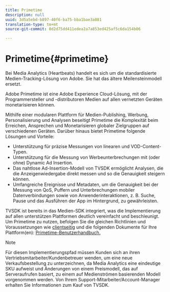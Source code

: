 ```yaml
---
title: Primetime
description: null
uuid: 3d5a5ebd-b897-40f6-ba75-bba1bae3a081
translation-type: tm+mt
source-git-commit: 0d2d75dd411edea2a7a853ed425af5c6da154b06

---
```



# Primetime{#primetime}

Bei Media Analytics (Heartbeats) handelt es sich um die standardisierte Medien-Tracking-Lösung von Adobe. Sie hat das ältere Meilensteinmodell ersetzt.

Adobe Primetime ist eine Adobe Experience Cloud-Lösung, mit der Programmersteller und -distributoren Medien auf allen vernetzten Geräten monetarisieren können.

Mithilfe einer modularen Plattform für Medien-Publishing, Werbung, Personalisierung und Analysen beseitigt Primetime die Komplexität beim Erreichen, Ansprechen und Monetarisieren globaler Zielgruppen auf verschiedenen Geräten. Darüber hinaus bietet Primetime folgende Lösungen und Vorteile:

* Unterstützung für präzise Messungen von linearen und VOD-Content-Typen.
* Unterstützung für die Messung von Werbeunterbrechungen mit (oder ohne) Dynamic Ad Insertion.
* Das nahtlose Ad-Insertion-Modell von TVSDK ermöglicht Analysen, die die Anzeigenwiedergabe direkt messen und so die Genauigkeit steigern können.
* Umfangreiche Ereignisse und Metadaten, um die Genauigkeit bei der Messung von QoS, Puffern und Unterbrechungen mobiler Datenverbindungen sowie von Anwenderinteraktionen, z. B. Suche, Pause und das Ausführen der App im Hintergrund, zu gewährleisten.
<!--
* Integrated support for Nielsen DTVR (linear) with ID3 metadata and DCR with CMS metadata.
-->

TVSDK ist bereits in das Medien-SDK integriert, was die Implementierung auf allen unterstützen Plattformen deutlich vereinfacht und beschleunigt. <!--Primetime also supports the partnership with Nielsen.--> Um Primetime zu nutzen, befolgen Sie die gleichen Richtlinien und Voraussetzungen wie [clientseitig](/help/intro-to-ava/implementation-paths/client-side-path.md) und die folgenden Dokumente für Ihre Plattform(en): [Primetime-Benutzerhandbuch.](https://helpx.adobe.com/primetime/user-guide.html)

>[!NOTE]
>
>Für diesen Implementierungspfad müssen Kunden sich an ihren Vertriebsmitarbeiter/Kundenbetreuer wenden, um eine neue Verkaufsbestellung zu unterzeichnen, da Media Analytics eine eindeutige SKU aufweist und Änderungen von einem Preismodell, das auf Serveraufrufen basiert, zu einem auf Medienströmen basierenden Modell vorgenommen werden. Von Ihrem Support-Mitarbeiter/Account-Manager erhalten Sie Informationen zum Kauf von TVSDK.
